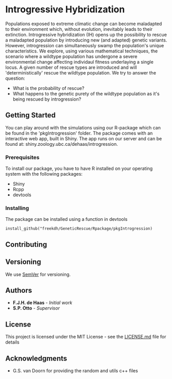# Introgressive Hybridization

Populations exposed to extreme climatic change can become maladapted to their environment which, without evolution, inevitably leads to their extinction. Introgressive hybridization (IH) opens up the possibility to rescue a maladapted population by introducing new (and adapted) genetic variants. However, introgression can simultaneously swamp the population's unique characteristics. We explore, using various mathematical techniques, the scenario where a wildtype population has undergone a severe environmental change affecting individaul fitness underlaying a single locus. A given number of rescue types are introduced and will 'deterministically' rescue the wildtype population. We try to answer the question: 

* What is the probability of rescue?
* What happens to the genetic purety of the wildtype population as it's being rescued by introgression?

## Getting Started

You can play around with the simulations using our R-package which can be found in the 'pkgIntrogression' folder. The package comes with an interactive web app, built in Shiny. The app runs on our server and can be found at: shiny.zoology.ubc.ca/dehaas/introgression. 

### Prerequisites

To install our package, you have to have R installed on your operating system with the following packages:
* Shiny
* Rcpp
* devtools

### Installing

The package can be installed using a function in devtools

```
install_github("freekdh/GeneticRescue/Rpackage/pkgIntrogression)
```

## Contributing


## Versioning

We use [SemVer](http://semver.org/) for versioning.

## Authors

* **F.J.H. de Haas** - *Initial work*
* **S.P. Otto** - *Supervisor*

## License

This project is licensed under the MIT License - see the [LICENSE.md](LICENSE.md) file for details

## Acknowledgments

* G.S. van Doorn for providing the random and utils c++ files 

